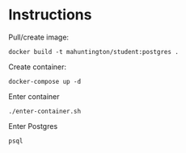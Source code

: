 # Instructions

Pull/create image:

```
docker build -t mahuntington/student:postgres .
```

Create container:

```
docker-compose up -d
```

Enter container

```
./enter-container.sh
```

Enter Postgres

```
psql
```

